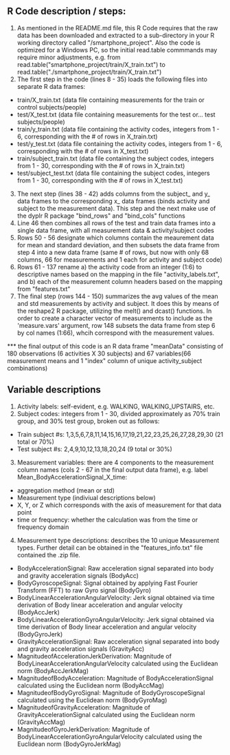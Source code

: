 ## R Code description / steps:
1. As mentioned in the README.md file, this R Code requires that the raw data has been downloaded and extracted to a sub-directory in your R working directory called "/smartphone_project". Also the code is optimized for a Windows PC, so the initial read.table commmands may require minor adjustments, e.g. from read.table("smartphone_project/train/X_train.txt") to read.table("./smartphone_project/train/X_train.txt")
2. The first step in the code (lines 8 - 35) loads the following files into separate R data frames:
  - train/X_train.txt (data file containing measurements for the train or control subjects/people)
  - test/X_test.txt (data file containing measurements for the test or... test subjects/people)
  - train/y_train.txt (data file containing the activity codes, integers from 1 - 6, corresponding with the # of rows in X_train.txt)
  - test/y_test.txt (data file containing the activity codes, integers from 1 - 6, corresponding with the # of rows in X_test.txt)
  - train/subject_train.txt (data file containing the subject codes, integers from 1 - 30, corresponding with the # of rows in X_train.txt)
  - test/subject_test.txt (data file containing the subject codes, integers from 1 - 30, corresponding with the # of rows in X_test.txt)
3. The next step (lines 38 - 42) adds columns from the subject_ and y_ data frames to the corresponding x_ data frames (binds activity and subject to the measurement data). This step and the next make use of the dyplr R package "bind_rows" and "bind_cols" functions
4. Line 46 then combines all rows of the test and train data frames into a single data frame, with all measurement data & activity/subject codes
5. Rows 50 - 56 designate which columns contain the meaurement data for mean and standard deviation, and then subsets the data frame from step 4 into a new data frame (same # of rows, but now with only 68 columns, 66 for measurements and 1 each for activity and subject code)
6. Rows 61 - 137 rename a) the activity code from an integer (1:6) to descriptive names based on the mapping in the file "activity_labels.txt", and b) each of the measurement column headers based on the mapping from "features.txt"
7. The final step (rows 144 - 150) summarizes the avg values of the mean and std measurements by activity and subject. It does this by means of the reshape2 R package, utilizing the melt() and dcast() functions. In order to create a character vector of measurements to include as the 'measure.vars' argument, row 148 subsets the data frame from step 6 by col names (1:66), whcih correspond with the measurement values. 

*** the final output of this code is an R data frame "meanData" consisting of 180 observations (6 activities X 30 subjects) and 67 variables(66 measurement means and 1 "index" column of unique activity_subject combinations)

## Variable descriptions
1. Activity labels: self-evident, e.g. WALKING, WALKING_UPSTAIRS, etc.
2. Subject codes: integers from 1 - 30, divided approximately as 70% train group, and 30% test group, broken out as follows:
  - Train subject #s: 1,3,5,6,7,8,11,14,15,16,17,19,21,22,23,25,26,27,28,29,30 (21 total or 70%)
  - Test subject #s: 2,4,9,10,12,13,18,20,24 (9 total or 30%)
3. Measurement variables: there are 4 components to the measurement column names (cols 2 - 67 in the final output data frame), e.g. label Mean_BodyAccelerationSignal_X_time:
  - aggregation method (mean or std)
  - Measurement type (indiviual descriptions below)
  - X, Y, or Z which corresponds with the axis of measurement for that data point
  - time or frequency: whether the calculation was from the time or frequency domain
4. Measurement type descriptions: describes the 10 unique Measurement types. Further detail can be obtained in the "features_info.txt" file contained the .zip file.
  - BodyAccelerationSignal: Raw acceleration signal separated into body and gravity acceleration signals (BodyAcc)
  - BodyGyroscopeSignal: Signal obtained by applying Fast Fourier Transform (FFT) to raw Gyro signal (BodyGyro)
  - BodyLinearAccelerationAngularVelocity: Jerk signal obtained via time derivation of Body linear acceleration and angular velocity (BodyAccJerk)
  - BodyLinearAccelerationGyroAngularVelocity: Jerk signal obtained via time derivation of Body linear acceleration and angular velocity (BodyGyroJerk)
  - GravityAccelerationSignal: Raw acceleration signal separated into body and gravity acceleration signals (GravityAcc)
  - MagnitudeofAccelerationJerkDerivation: Magnitude of BodyLinearAccelerationAngularVelocity calculated using the Euclidean norm (BodyAccJerkMag)
  - MagnitudeofBodyAcceleration: Magnitude of BodyAccelerationSignal calculated using the Euclidean norm (BodyAccMag)
  - MagnitudeofBodyGyroSignal: Magnitude of BodyGyroscopeSignal calculated using the Euclidean norm (BodyGyroMag)
  - MagnitudeofGravityAcceleration: Magnitude of GravityAccelerationSignal calculated using the Euclidean norm (GravityAccMag)
  - MagnitudeofGyroJerkDerivation: Magnitude of BodyLinearAccelerationGyroAngularVelocity calculated using the Euclidean norm (BodyGyroJerkMag)
